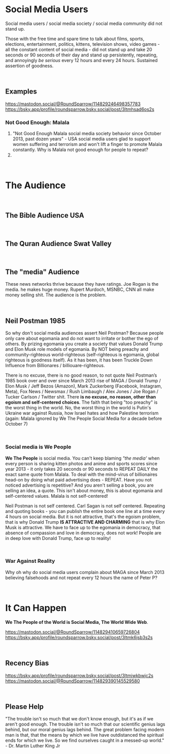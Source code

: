 # Social Media Users

Social media users / social media society / social media community did not stand up.

Those with the free time and spare time to talk about films, sports, elections, entertainment, politics, kittens, television shows, video games - all the constant content of social media - did not stand up and take 20 seconds or 90 seconds of their day and stand up persistently, repeating, and annoyingly *be serious* every 12 hours and every 24 hours. Sustained assertion of goodness.

&nbsp;

## Examples

https://mastodon.social/@RoundSparrow/114829246498357783   
https://bsky.app/profile/roundsparrow.bsky.social/post/3ltmhsad6os2s

### Not Good Enough: Malala

1. "Not Good Enough Malala social media society behavior since October 2013, past dozen years" - USA social media users glad to support women suffering and terrorism and won't lift a finger to promote Malala constantly. Why is Malala not good enough for people to repeat?
2. 

&nbsp;

# The Audience

&nbsp;

## The Bible Audience USA 

&nbsp;

## The Quran Audience Swat Valley

&nbsp;

## The "media" Audience

These news networks thrive because they have ratings. Joe Rogan is the media. he makes huge money. Rupert Murdoch, MSNBC, CNN all make money selling shit. The audience is the problem.

&nbsp;

## Neil Postman 1985

So why don't social media audiences assert Neil Postman? Because people only care about egomania and do not want to irritate or bother the ego of others. By prizing egomania you create a society that values Donald Trump and Elon Musk role models of egomania. By NOT being preachy and community-righteous world-righteous (self-righteous is egomania, global righteous is goodness itself). As it has been, it has been Truckle Down Influence from Billionares / billiouare-righteous.

There is no excuse, there is no good reason, to not quote Neil Postman’s 1985 book over and over since March 2013 rise of MAGA / Donald Trump / Elon Musk / Jeff Bezos (Amazon), Mark Zuckerberg (Facebook, Instagram, Meta), Fox News / Newsmax / Rush Limbaugh / Alex Jones / Joe Rogan / Tucker Carlson / Twitter shit. There **is no excuse, no reason, other than egoism and self-centered choices**. The faith that being "too preachy" is the worst thing in the world. No, the worst thing in the world is Putin's Ukraine war against Russia, how Israel hates and how Palestine terrorism (again: Malala ignored by We The People Social Media for a decade before October 7)

&nbsp;

### Social media is We People

**We The People** is social media. You can't keep blaming *"the media'* when every person is sharing kitten photos and anime and sports scores since year 2013 - it only takes 20 seconds or 90 seconds to REPEAT DAILY the exact same quote from Malala. To deal with the mind-virus of billionaires head-on by doing what paid advertising does - REPEAT. Have you not noticed advertising is repetitive? And you aren't selling a book, you are selling an idea, a quote. This isn't about money, this is about egomania and self-centered values. Malala is not self-centered!

Neil Postman is not self centered. Carl Sagan is not self centered. Repeating and quoting books - you can publish the entire book one line at a time every 4 hours on social media. But it is not attractive, that's the egoism problem, that is why Donald Trump **IS ATTRACTIVE AND CHARMING** that is why Elon Musk is attractive. We have to face up to the egomania in democracy, that absence of compassion and love in democracy, does not work! People are in deep love with Donald Trump, face up to reality!

&nbsp;

### War Against Reality

Why oh why do social media users complain about MAGA since March 2013 believing falsehoods and not repeat every 12 hours the name of Peter P?

&nbsp;

# It Can Happen

**We The People of the World is Social Media, The World Wide Web**.

https://mastodon.social/@RoundSparrow/114829410659726804   
https://bsky.app/profile/roundsparrow.bsky.social/post/3ltmk6jsb3s2s

&nbsp;

## Recency Bias

https://bsky.app/profile/roundsparrow.bsky.social/post/3ltmjwkbwjc2s  
https://mastodon.social/@RoundSparrow/114829390145529580 

&nbsp;

## Please Help

"The trouble isn't so much that we don't know enough, but it's as if we aren't good enough. The trouble isn't so much that our scientific genius lags behind, but our moral genius lags behind. The great problem facing modern man is that, that the means by which we live have outdistanced the spiritual ends for which we live. So we find ourselves caught in a messed-up world." - Dr. Martin Luther King Jr
